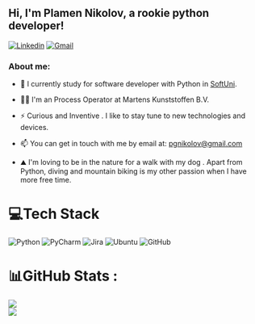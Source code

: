 ## Hi, I'm Plamen Nikolov, a rookie python developer!

[![Linkedin](https://img.shields.io/badge/-LinkedIn-blue?style=flat&logo=Linkedin&logoColor=white)](https://www.linkedin.com/in/pgnikolov/)
[![Gmail](https://img.shields.io/badge/-Gmail-c14438?style=flat&logo=Gmail&logoColor=white)](mailto:pgnikolov@gmail.com)

### About me:

- 🔭 I currently study for software developer with Python in [SoftUni](https://softuni.bg/curriculum).

- 👨‍🎓 I'm an Process Operator at Martens Kunststoffen B.V.
 
- ⚡ Curious and Inventive . I like to stay tune to new technologies and devices.

-  📫 You can get in touch with me by email at: pgnikolov@gmail.com

- ⛰️ I'm loving to be in the nature for a walk with my dog . Apart from Python, diving and mountain biking is my other passion when I have more free time.
  
# 💻Tech Stack
![Python](https://img.shields.io/badge/python-3670A0?style=for-the-badge&logo=python&logoColor=ffdd54) ![PyCharm](https://img.shields.io/badge/pycharm-143?style=for-the-badge&logo=pycharm&logoColor=black&color=black&labelColor=green) ![Jira](https://img.shields.io/badge/jira-%230A0FFF.svg?style=for-the-badge&logo=jira&logoColor=white) ![Ubuntu](https://img.shields.io/badge/Ubuntu-E95420?style=for-the-badge&logo=ubuntu&logoColor=white)
![GitHub](https://img.shields.io/badge/github-%23121011.svg?style=for-the-badge&logo=github&logoColor=white)
# 📊GitHub Stats :
![](https://github-readme-streak-stats.herokuapp.com/?user=pgnikolov&theme=vue-dark&hide_border=false)<br/>
![](https://github-readme-stats.vercel.app/api/top-langs/?username=pgnikolov&theme=vue-dark&hide_border=false&include_all_commits=false&count_private=false&layout=compact)
